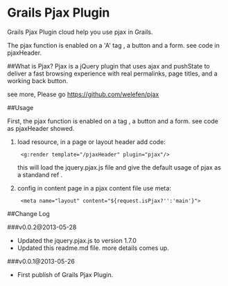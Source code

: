 Grails Pjax Plugin
=========================
Grails Pjax Plugin cloud help you use pjax in Grails.

The pjax function is enabled on a 'A' tag , a button and a form. see code in pjaxHeader.

##What is Pjax?
Pjax is a jQuery plugin that uses ajax and pushState to deliver a fast browsing experience with real permalinks, page titles, and a working back button.

see more, Please go https://github.com/welefen/pjax

##Usage

First, the pjax function is enabled on a tag , a button and a form. see code as pjaxHeader showed.

1. load resource, in a page or layout header add code:

        <g:render template="/pjaxHeader" plugin="pjax"/>

    this will load the jquery.pjax.js file and give the default usage of pjax as a standand ref .
2. config in content page
   in a pjax content file use meta:

        <meta name="layout" content="${request.isPjax?'':'main'}">

##Change Log

###v0.0.2@2013-05-28
- Updated the jquery.pjax.js to version 1.7.0
- Updated this readme.md file. more details comes up.

###v0.0.1@2013-05-26
- First publish of Grails Pjax Plugin.

